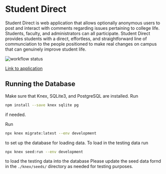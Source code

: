 # Student Direct

Student Direct is web application that allows optionally anonymous users to post and interact with comments regarding issues pertaining to college life. Students, faculty, and administrators can all participate. Student Direct provides students with a direct, effortless, and straightforward line of communciation to the people positioned to make real changes on campus that can genuinely improve student life.

![workflow status](https://github.com/csci312a-s23/project-ellen/actions/workflows/node.js.yml/badge.svg)

[Link to application](https://student-direct.fly.dev/)

## Running the Database

Make sure that Knex, SQLite3, and PostgreSQL are installed. Run

```sh
npm install --save knex sqlite pg
```

if needed.

Run

```sh
npx knex migrate:latest --env development
```

to set up the database for loading data.
To load in the testing data run

```sh
npx knex seed:run --env development
```

to load the testing data into the database
Please update the seed data fornd in the `./knex/seeds/` directory as needed for testing purposes.
